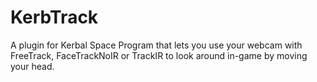 KerbTrack
=========

A plugin for Kerbal Space Program that lets you use your webcam with FreeTrack, FaceTrackNoIR or TrackIR to look around in-game by moving your head.
